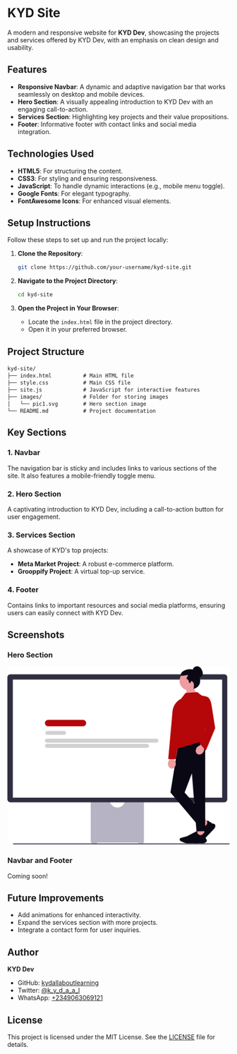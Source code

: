 # KYD Site

A modern and responsive website for **KYD Dev**, showcasing the projects and services offered by KYD Dev, with an emphasis on clean design and usability.

## Features

- **Responsive Navbar**: A dynamic and adaptive navigation bar that works seamlessly on desktop and mobile devices.
- **Hero Section**: A visually appealing introduction to KYD Dev with an engaging call-to-action.
- **Services Section**: Highlighting key projects and their value propositions.
- **Footer**: Informative footer with contact links and social media integration.

## Technologies Used

- **HTML5**: For structuring the content.
- **CSS3**: For styling and ensuring responsiveness.
- **JavaScript**: To handle dynamic interactions (e.g., mobile menu toggle).
- **Google Fonts**: For elegant typography.
- **FontAwesome Icons**: For enhanced visual elements.

## Setup Instructions

Follow these steps to set up and run the project locally:

1. **Clone the Repository**:
   ```bash
   git clone https://github.com/your-username/kyd-site.git
   ```

2. **Navigate to the Project Directory**:
   ```bash
   cd kyd-site
   ```

3. **Open the Project in Your Browser**:
   - Locate the `index.html` file in the project directory.
   - Open it in your preferred browser.

## Project Structure

```plaintext
kyd-site/
├── index.html          # Main HTML file
├── style.css           # Main CSS file
├── site.js             # JavaScript for interactive features
├── images/             # Folder for storing images
│   └── pic1.svg        # Hero section image
└── README.md           # Project documentation
```

## Key Sections

### 1. Navbar
The navigation bar is sticky and includes links to various sections of the site. It also features a mobile-friendly toggle menu.

### 2. Hero Section
A captivating introduction to KYD Dev, including a call-to-action button for user engagement.

### 3. Services Section
A showcase of KYD's top projects:
- **Meta Market Project**: A robust e-commerce platform.
- **Grooppify Project**: A virtual top-up service.

### 4. Footer
Contains links to important resources and social media platforms, ensuring users can easily connect with KYD Dev.

## Screenshots

### Hero Section
![Hero Section](images/pic1.svg)

### Navbar and Footer
Coming soon!

## Future Improvements

- Add animations for enhanced interactivity.
- Expand the services section with more projects.
- Integrate a contact form for user inquiries.

## Author

**KYD Dev**

- GitHub: [kydallaboutlearning](https://github.com/kydallaboutlearning)
- Twitter: [@k_y_d_a_a_l](https://X.com/k_y_d_a_a_l/)
- WhatsApp: [+2349063069121](tel:+2349063069121)

## License

This project is licensed under the MIT License. See the [LICENSE](LICENSE) file for details.
